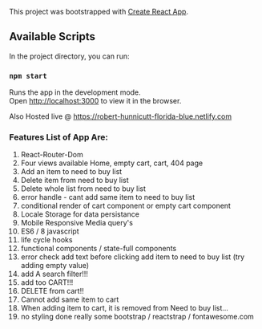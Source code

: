 This project was bootstrapped with [Create React App](https://github.com/facebook/create-react-app).

## Available Scripts

In the project directory, you can run:

### `npm start`

Runs the app in the development mode.<br>
Open [http://localhost:3000](http://localhost:3000) to view it in the browser.

Also Hosted live @ https://robert-hunnicutt-florida-blue.netlify.com

### Features List of App Are: 

1. React-Router-Dom
2. Four views available Home, empty cart, cart, 404 page
3. Add an item to need to buy list
4. Delete item from need to buy list
5. Delete whole list from need to buy list
6. error handle - cant add same item to need to buy list
7. conditional render of cart component or empty cart component
8. Locale Storage for data persistance 
9. Mobile Responsive Media query's
10. ES6 / 8 javascript
11. life cycle hooks
12. functional components / state-full components
13. error check add text before clicking add item to need to buy list (try adding empty value)
14. add A search filter!!!
15. add too CART!!!
16. DELETE from cart!!
17. Cannot add same item to cart
18. When adding item to cart, it is removed from Need to buy list...
19. no styling done really  some bootstrap / reactstrap / fontawesome.com